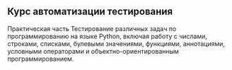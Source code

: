 Курс автоматизации тестирования
---
Практическая часть Тестирование различных задач по программированию на языке Python, включая работу с числами, строками, списками, булевыми значениями, функциями, аннотациями, условными операторами и объектно-ориентированным программированием.
